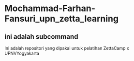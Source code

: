 # Mochammad-Farhan-Fansuri_upn_zetta_learning
## ini adalah subcommand
Ini adalah repositori yang dipakai untuk pelatihan ZettaCamp x UPNVYogyakarta

